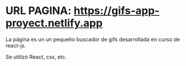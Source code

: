 # URL PAGINA: https://gifs-app-proyect.netlify.app
 
La página es un un pequeño buscador de gifs desarrollada en curso de react-js.
 
Se utilizó React, css, etc.
